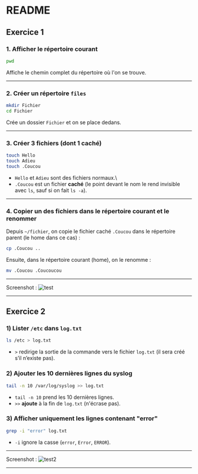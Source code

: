 # README

## Exercice 1

### 1. Afficher le répertoire courant

``` bash
pwd
```

Affiche le chemin complet du répertoire où l'on se trouve.

------------------------------------------------------------------------

### 2. Créer un répertoire `files`

``` bash
mkdir Fichier
cd Fichier
```

Crée un dossier `Fichier` et on se place dedans.

------------------------------------------------------------------------

### 3. Créer 3 fichiers (dont 1 caché)

``` bash
touch Hello
touch Adieu
touch .Coucou
```

-   `Hello` et `Adieu` sont des fichiers normaux.\
-   `.Coucou` est un fichier **caché** (le point devant le nom le rend
    invisible avec `ls`, sauf si on fait `ls -a`).

------------------------------------------------------------------------

### 4. Copier un des fichiers dans le répertoire courant et le renommer

Depuis `~/fichier`, on copie le fichier caché `.Coucou` dans le répertoire
parent (le home dans ce cas) :

``` bash
cp .Coucou ..
```

Ensuite, dans le répertoire courant (home), on le renomme :

``` bash
mv .Coucou .Coucoucou
```

------------------------------------------------------------------------

Screenshot : ![test](https://i.imgur.com/VVm7VjP.png)


------------------------------------------------------------------------


## Exercice 2

### 1) Lister `/etc` dans `log.txt`
```bash
ls /etc > log.txt
```
- `>` redirige la sortie de la commande vers le fichier `log.txt` (il sera créé s’il n’existe pas).

### 2) Ajouter les 10 dernières lignes du syslog
```bash
tail -n 10 /var/log/syslog >> log.txt
```
- `tail -n 10` prend les 10 dernières lignes.
- `>>` **ajoute** à la fin de `log.txt` (n'écrase pas).

### 3) Afficher uniquement les lignes contenant "error"
```bash
grep -i "error" log.txt
```
- `-i` ignore la casse (`error`, `Error`, `ERROR`).


------------------------------------------------------------------------

Screenshot : ![test2](https://i.imgur.com/YOE50Zk.png)


------------------------------------------------------------------------

